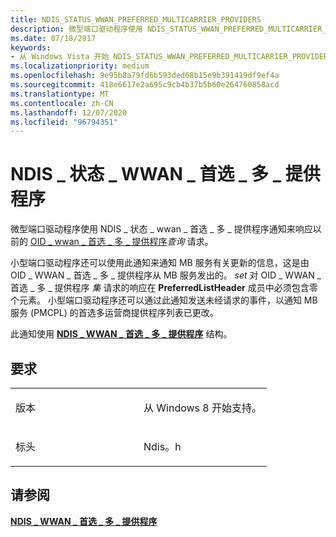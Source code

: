 ```yaml
---
title: NDIS_STATUS_WWAN_PREFERRED_MULTICARRIER_PROVIDERS
description: 微型端口驱动程序使用 NDIS_STATUS_WWAN_PREFERRED_MULTICARRIER_PROVIDERS 通知来响应以前的 OID_WWAN_PREFERRED_MULTICARRIER_PROVIDERSquery 请求。小型端口驱动程序还可以使用此通知来通知 MB 服务有关更新的信息，这是由于来自 MB 服务的 OID_WWAN_PREFERRED_MULTICARRIER_PROVIDERS 设置请求引起的。 对 OID_WWAN_PREFERRED_MULTICARRIER_PROVIDERS 集请求的响应在 PreferredListHeader 成员中必须包含零个元素。 小型端口驱动程序还可以通过此通知发送未经请求的事件，以通知 MB 服务 (PMCPL) 的首选多运营商提供程序列表已更改。此通知使用 NDIS_WWAN_PREFERRED_MULTICARRIER_PROVIDERS 结构。
ms.date: 07/18/2017
keywords:
- 从 Windows Vista 开始 NDIS_STATUS_WWAN_PREFERRED_MULTICARRIER_PROVIDERS 网络驱动程序
ms.localizationpriority: medium
ms.openlocfilehash: 9e95b8a79fd6b593ded68b15e9b391419df9ef4a
ms.sourcegitcommit: 418e6617e2a695c9cb4b37b5b60e264760858acd
ms.translationtype: MT
ms.contentlocale: zh-CN
ms.lasthandoff: 12/07/2020
ms.locfileid: "96794351"
---
```

# <a name="ndis_status_wwan_preferred_multicarrier_providers"></a>NDIS \_ 状态 \_ WWAN \_ 首选 \_ 多 \_ 提供程序


微型端口驱动程序使用 NDIS \_ 状态 \_ wwan \_ 首选 \_ 多 \_ 提供程序通知来响应以前的 [OID \_ wwan \_ 首选 \_ 多 \_ 提供程序](./oid-wwan-preferred-multicarrier-providers.md)*查询* 请求。

小型端口驱动程序还可以使用此通知来通知 MB 服务有关更新的信息，这是由 OID \_ WWAN \_ 首选 \_ 多 \_ 提供程序从 MB 服务发出的。 *set* 对 OID \_ WWAN \_ 首选 \_ 多 \_ 提供程序 *集* 请求的响应在 **PreferredListHeader** 成员中必须包含零个元素。 小型端口驱动程序还可以通过此通知发送未经请求的事件，以通知 MB 服务 (PMCPL) 的首选多运营商提供程序列表已更改。

此通知使用 [**NDIS \_ WWAN \_ 首选 \_ 多 \_ 提供程序**](/windows-hardware/drivers/ddi/ndiswwan/ns-ndiswwan-_ndis_wwan_preferred_multicarrier_providers) 结构。

<a name="requirements"></a>要求
------------

<table>
<colgroup>
<col width="50%" />
<col width="50%" />
</colgroup>
<tbody>
<tr class="odd">
<td><p>版本</p></td>
<td><p>从 Windows 8 开始支持。</p></td>
</tr>
<tr class="even">
<td><p>标头</p></td>
<td>Ndis。h</td>
</tr>
</tbody>
</table>

## <a name="see-also"></a>请参阅


[**NDIS \_ WWAN \_ 首选 \_ 多 \_ 提供程序**](/windows-hardware/drivers/ddi/ndiswwan/ns-ndiswwan-_ndis_wwan_preferred_multicarrier_providers)

 

